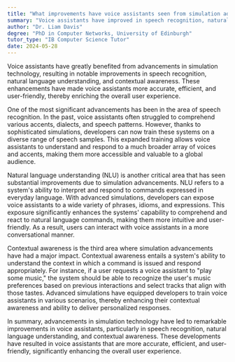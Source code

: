 ```yaml
---
title: "What improvements have voice assistants seen from simulation advances?"
summary: "Voice assistants have improved in speech recognition, natural language understanding, and contextual awareness due to simulation advances."
author: "Dr. Liam Davis"
degree: "PhD in Computer Networks, University of Edinburgh"
tutor_type: "IB Computer Science Tutor"
date: 2024-05-28
---
```


Voice assistants have greatly benefited from advancements in simulation technology, resulting in notable improvements in speech recognition, natural language understanding, and contextual awareness. These enhancements have made voice assistants more accurate, efficient, and user-friendly, thereby enriching the overall user experience.

One of the most significant advancements has been in the area of speech recognition. In the past, voice assistants often struggled to comprehend various accents, dialects, and speech patterns. However, thanks to sophisticated simulations, developers can now train these systems on a diverse range of speech samples. This expanded training allows voice assistants to understand and respond to a much broader array of voices and accents, making them more accessible and valuable to a global audience.

Natural language understanding (NLU) is another critical area that has seen substantial improvements due to simulation advancements. NLU refers to a system's ability to interpret and respond to commands expressed in everyday language. With advanced simulations, developers can expose voice assistants to a wide variety of phrases, idioms, and expressions. This exposure significantly enhances the systems' capability to comprehend and react to natural language commands, making them more intuitive and user-friendly. As a result, users can interact with voice assistants in a more conversational manner.

Contextual awareness is the third area where simulation advancements have had a major impact. Contextual awareness entails a system's ability to understand the context in which a command is issued and respond appropriately. For instance, if a user requests a voice assistant to "play some music," the system should be able to recognize the user's music preferences based on previous interactions and select tracks that align with those tastes. Advanced simulations have equipped developers to train voice assistants in various scenarios, thereby enhancing their contextual awareness and ability to deliver personalized responses.

In summary, advancements in simulation technology have led to remarkable improvements in voice assistants, particularly in speech recognition, natural language understanding, and contextual awareness. These developments have resulted in voice assistants that are more accurate, efficient, and user-friendly, significantly enhancing the overall user experience.
    